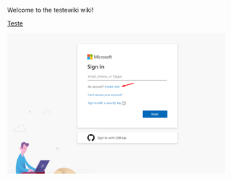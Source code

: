 Welcome to the testewiki wiki!



[Teste](/Home/Teste)


![criarconta-2.png](/.attachments/criarconta-2-48ca48a4-909c-43dc-8059-bb7c27ddeed6.png)
